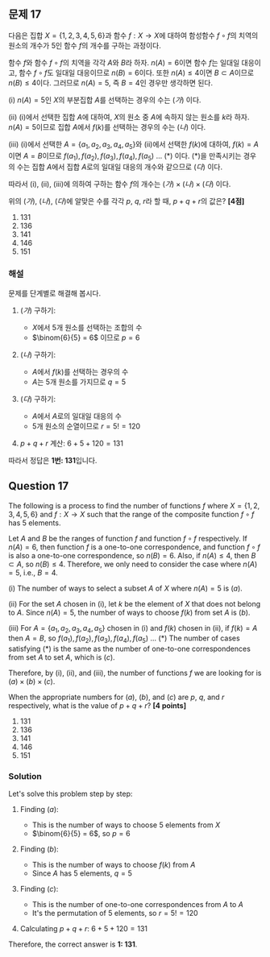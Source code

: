 
## 문제 17
다음은 집합 $X=\{1, 2, 3, 4, 5, 6\}$과 함수 $f:X \rightarrow X$에 대하여 함성함수 $f \circ f$의 치역의 원소의 개수가 5인 함수 $f$의 개수를 구하는 과정이다.

함수 $f$와 함수 $f \circ f$의 치역을 각각 $A$와 $B$라 하자.
$n(A) = 6$이면 함수 $f$는 일대일 대응이고, 함수 $f \circ f$도 일대일 대응이므로 $n(B) = 6$이다.
또한 $n(A) \leq 4$이면 $B \subset A$이므로 $n(B) \leq 4$이다.
그러므로 $n(A) = 5$, 즉 $B = 4$인 경우만 생각하면 된다.

(i) $n(A) = 5$인 $X$의 부분집합 $A$를 선택하는 경우의 수는 $(가)$ 이다.

(ii) (i)에서 선택한 집합 $A$에 대하여, $X$의 원소 중 $A$에 속하지 않는 원소를 $k$라 하자.
$n(A) = 5$이므로 집합 $A$에서 $f(k)$를 선택하는 경우의 수는 $(나)$ 이다.

(iii) (i)에서 선택한 $A = \{a_1, a_2, a_3, a_4, a_5\}$와 (ii)에서 선택한 $f(k)$에 대하여, $f(k) = A$이면 $A = B$이므로
$f(a_1), f(a_2), f(a_3), f(a_4), f(a_5)$ ... $(*)$
이다. $(*)$을 만족시키는 경우의 수는 집합 $A$에서 집합 $A$로의 일대일 대응의 개수와 같으므로 $(다)$ 이다.

따라서 (i), (ii), (iii)에 의하여 구하는 함수 $f$의 개수는
$(가) \times (나) \times (다)$ 이다.

위의 $(가)$, $(나)$, $(다)$에 알맞은 수를 각각 $p$, $q$, $r$라 할 때,
$p+q+r$의 값은? **[4점]**

1. 131
2. 136
3. 141
4. 146
5. 151

### 해설
문제를 단계별로 해결해 봅시다.

1. $(가)$ 구하기:
   - $X$에서 5개 원소를 선택하는 조합의 수
   - $\binom{6}{5} = 6$ 이므로 $p = 6$

2. $(나)$ 구하기:
   - $A$에서 $f(k)$를 선택하는 경우의 수
   - $A$는 5개 원소를 가지므로 $q = 5$

3. $(다)$ 구하기:
   - $A$에서 $A$로의 일대일 대응의 수
   - 5개 원소의 순열이므로 $r = 5! = 120$

4. $p + q + r$ 계산:
   $6 + 5 + 120 = 131$

따라서 정답은 **1번: 131**입니다.

## Question 17
The following is a process to find the number of functions $f$ where $X=\{1, 2, 3, 4, 5, 6\}$ and $f:X \rightarrow X$ such that the range of the composite function $f \circ f$ has 5 elements.

Let $A$ and $B$ be the ranges of function $f$ and function $f \circ f$ respectively.
If $n(A) = 6$, then function $f$ is a one-to-one correspondence, and function $f \circ f$ is also a one-to-one correspondence, so $n(B) = 6$.
Also, if $n(A) \leq 4$, then $B \subset A$, so $n(B) \leq 4$.
Therefore, we only need to consider the case where $n(A) = 5$, i.e., $B = 4$.

(i) The number of ways to select a subset $A$ of $X$ where $n(A) = 5$ is $(a)$.

(ii) For the set $A$ chosen in (i), let $k$ be the element of $X$ that does not belong to $A$.
Since $n(A) = 5$, the number of ways to choose $f(k)$ from set $A$ is $(b)$.

(iii) For $A = \{a_1, a_2, a_3, a_4, a_5\}$ chosen in (i) and $f(k)$ chosen in (ii), if $f(k) = A$ then $A = B$, so
$f(a_1), f(a_2), f(a_3), f(a_4), f(a_5)$ ... $(*)$
The number of cases satisfying $(*)$ is the same as the number of one-to-one correspondences from set $A$ to set $A$, which is $(c)$.

Therefore, by (i), (ii), and (iii), the number of functions $f$ we are looking for is
$(a) \times (b) \times (c)$.

When the appropriate numbers for $(a)$, $(b)$, and $(c)$ are $p$, $q$, and $r$ respectively,
what is the value of $p+q+r$? **[4 points]**

1. 131
2. 136
3. 141
4. 146
5. 151

### Solution
Let's solve this problem step by step:

1. Finding $(a)$:
   - This is the number of ways to choose 5 elements from $X$
   - $\binom{6}{5} = 6$, so $p = 6$

2. Finding $(b)$:
   - This is the number of ways to choose $f(k)$ from $A$
   - Since $A$ has 5 elements, $q = 5$

3. Finding $(c)$:
   - This is the number of one-to-one correspondences from $A$ to $A$
   - It's the permutation of 5 elements, so $r = 5! = 120$

4. Calculating $p + q + r$:
   $6 + 5 + 120 = 131$

Therefore, the correct answer is **1: 131**.